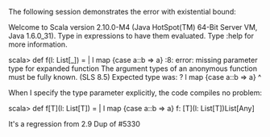 The following session demonstrates the error with existential bound:

Welcome to Scala version 2.10.0-M4 (Java HotSpot(TM) 64-Bit Server VM, Java 1.6.0_31).
Type in expressions to have them evaluated.
Type :help for more information.

scala> def f(l: List[_]) =
     | l map {case a::b => a}
<console>:8: error: missing parameter type for expanded function
The argument types of an anonymous function must be fully known. (SLS 8.5)
Expected type was: ?
       l map {case a::b => a}
             ^

When I specify the type parameter explicitly, the code compiles no problem:

scala> def f[T](l: List[T]) =
     | l map {case a::b => a}
f: [T](l: List[T])List[Any]

It's a regression from 2.9
Dup of #5330
